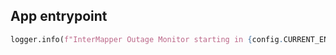 ## App entrypoint

```python
logger.info(f"InterMapper Outage Monitor starting in {config.CURRENT_ENVIRONMENT}...")
```